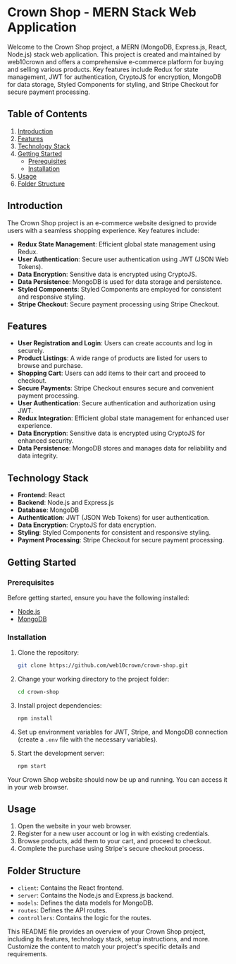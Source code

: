 # Crown Shop - MERN Stack Web Application

Welcome to the Crown Shop project, a MERN (MongoDB, Express.js, React, Node.js) stack web application. This project is created and maintained by web10crown and offers a comprehensive e-commerce platform for buying and selling various products. Key features include Redux for state management, JWT for authentication, CryptoJS for encryption, MongoDB for data storage, Styled Components for styling, and Stripe Checkout for secure payment processing.

## Table of Contents

1. [Introduction](#introduction)
2. [Features](#features)
3. [Technology Stack](#technology-stack)
4. [Getting Started](#getting-started)
   - [Prerequisites](#prerequisites)
   - [Installation](#installation)
5. [Usage](#usage)
6. [Folder Structure](#folder-structure)

## Introduction

The Crown Shop project is an e-commerce website designed to provide users with a seamless shopping experience. Key features include:

- **Redux State Management**: Efficient global state management using Redux.
- **User Authentication**: Secure user authentication using JWT (JSON Web Tokens).
- **Data Encryption**: Sensitive data is encrypted using CryptoJS.
- **Data Persistence**: MongoDB is used for data storage and persistence.
- **Styled Components**: Styled Components are employed for consistent and responsive styling.
- **Stripe Checkout**: Secure payment processing using Stripe Checkout.

## Features

- **User Registration and Login**: Users can create accounts and log in securely.
- **Product Listings**: A wide range of products are listed for users to browse and purchase.
- **Shopping Cart**: Users can add items to their cart and proceed to checkout.
- **Secure Payments**: Stripe Checkout ensures secure and convenient payment processing.
- **User Authentication**: Secure authentication and authorization using JWT.
- **Redux Integration**: Efficient global state management for enhanced user experience.
- **Data Encryption**: Sensitive data is encrypted using CryptoJS for enhanced security.
- **Data Persistence**: MongoDB stores and manages data for reliability and data integrity.

## Technology Stack

- **Frontend**: React
- **Backend**: Node.js and Express.js
- **Database**: MongoDB
- **Authentication**: JWT (JSON Web Tokens) for user authentication.
- **Data Encryption**: CryptoJS for data encryption.
- **Styling**: Styled Components for consistent and responsive styling.
- **Payment Processing**: Stripe Checkout for secure payment processing.

## Getting Started

### Prerequisites

Before getting started, ensure you have the following installed:

- [Node.js](https://nodejs.org/)
- [MongoDB](https://www.mongodb.com/)

### Installation

1. Clone the repository:

   ```bash
   git clone https://github.com/web10crown/crown-shop.git
   ```

2. Change your working directory to the project folder:

   ```bash
   cd crown-shop
   ```

3. Install project dependencies:

   ```bash
   npm install
   ```

4. Set up environment variables for JWT, Stripe, and MongoDB connection (create a `.env` file with the necessary variables).

5. Start the development server:

   ```bash
   npm start
   ```

Your Crown Shop website should now be up and running. You can access it in your web browser.

## Usage

1. Open the website in your web browser.
2. Register for a new user account or log in with existing credentials.
3. Browse products, add them to your cart, and proceed to checkout.
4. Complete the purchase using Stripe's secure checkout process.

## Folder Structure

- `client`: Contains the React frontend.
- `server`: Contains the Node.js and Express.js backend.
- `models`: Defines the data models for MongoDB.
- `routes`: Defines the API routes.
- `controllers`: Contains the logic for the routes.


This README file provides an overview of your Crown Shop project, including its features, technology stack, setup instructions, and more. Customize the content to match your project's specific details and requirements.
```
